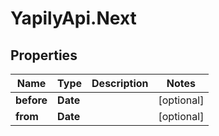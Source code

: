 # YapilyApi.Next

## Properties
Name | Type | Description | Notes
------------ | ------------- | ------------- | -------------
**before** | **Date** |  | [optional] 
**from** | **Date** |  | [optional] 


